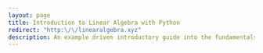 ```yaml
---
layout: page
title: Introduction to Linear Algebra with Python
redirect: "http:\/\/linearalgebra.xyz"
description: An example driven introductory guide into the fundamentals of linear algebra.
---
```

